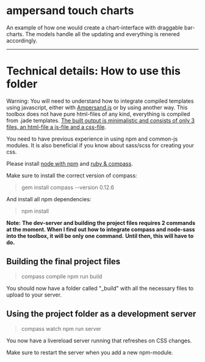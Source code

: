 ampersand touch charts
======================

An example of how one would create a chart-interface with draggable bar-charts. The models handle all the updating and everything is renered accordingly.

---------------------

Technical details: How to use this folder
======================

Warning:
You will need to understand how to integrate compiled templates using javascript, either with [Ampersand.js](https://ampersandjs.com/) or by using another way. This toolbox does not have pure html-files of any kind, everything is compiled from .jade templates. [The built output is minimalistic and consists of only 3 files, an html-file a js-file and a css-file](http://read.humanjavascript.com/ch02-the-big-decision.html).

You need to have previous experience in using npm and common-js modules. It is also beneficial if you know about sass/scss for creating your css.

Please install [node with npm](http://nodejs.org/) and [ruby & compass](http://compass-style.org/install/).

Make sure to install the correct version of compass:
> gem install compass --version 0.12.6

And install all npm dependencies:
> npm install

**Note:**
**The dev-server and building the project files requires 2 commands at the moment. When I find out how to integrate compass and node-sass into the toolbox, it will be only one command.**
**Until then, this will have to do.**

Building the final project files
--------------------------------
> compass compile
> npm run build

You should now have a folder called "_build" with all the necessary files to upload to your server.

Using the project folder as a development server
------------------------------------------------
> compass watch
> npm run server

You now have a livereload server running that refreshes on CSS changes.

Make sure to restart the server when you add a new npm-module.